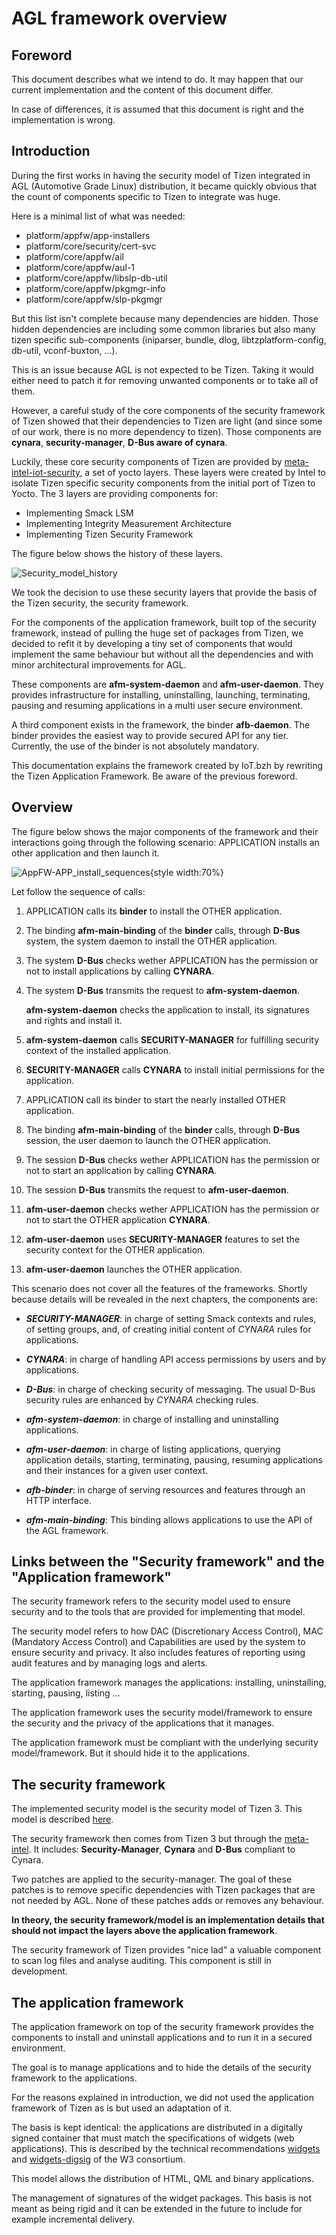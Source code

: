 AGL framework overview
======================

Foreword
--------

This document describes what we intend to do. It may happen that our
current implementation and the content of this document differ.

In case of differences, it is assumed that this document is right
and the implementation is wrong.


Introduction
------------

During the first works in having the security model of Tizen
integrated in AGL (Automotive Grade Linux) distribution, it became
quickly obvious that the count of components specific to Tizen
to integrate was huge.

Here is a minimal list of what was needed:

 - platform/appfw/app-installers
 - platform/core/security/cert-svc
 - platform/core/appfw/ail
 - platform/core/appfw/aul-1
 - platform/core/appfw/libslp-db-util
 - platform/core/appfw/pkgmgr-info
 - platform/core/appfw/slp-pkgmgr

But this list isn't complete because many dependencies are hidden.
Those hidden dependencies are including some common libraries but also many
tizen specific sub-components (iniparser, bundle, dlog, libtzplatform-config,
db-util, vconf-buxton, ...).

This is an issue because AGL is not expected to be Tizen. Taking it would
either need to patch it for removing unwanted components or to take all
of them.

However, a careful study of the core components of the security framework
of Tizen showed that their dependencies to Tizen are light (and since some
of our work, there is no more dependency to tizen).
Those components are **cynara**, **security-manager**, **D-Bus aware of cynara**.

Luckily, these core security components of Tizen are provided
by [meta-intel-iot-security][meta-intel], a set of yocto layers.
These layers were created by Intel to isolate Tizen specific security
components from the initial port of Tizen to Yocto.
The 3 layers are providing components for:

 * Implementing Smack LSM
 * Implementing Integrity Measurement Architecture
 * Implementing Tizen Security Framework

The figure below shows the history of these layers.

![Security_model_history][Security_model_history]

We took the decision to use these security layers that provide the
basis of the Tizen security, the security framework.

For the components of the application framework, built top of
the security framework, instead of pulling the huge set of packages
from Tizen, we decided to refit it by developing a tiny set of
components that would implement the same behaviour but without all
the dependencies and with minor architectural improvements for AGL.

These components are **afm-system-daemon** and **afm-user-daemon**.
They provides infrastructure for installing, uninstalling,
launching, terminating, pausing and resuming applications in
a multi user secure environment.

A third component exists in the framework, the binder **afb-daemon**.
The binder provides the easiest way to provide secured API for
any tier. Currently, the use of the binder is not absolutely mandatory.

This documentation explains the framework created by IoT.bzh
by rewriting the Tizen Application Framework. Be aware of the
previous foreword.

<!-- pagebreak -->
Overview
--------

The figure below shows the major components of the framework
and their interactions going through the following scenario:
APPLICATION installs an other application and then launch it.

![AppFW-APP_install_sequences][AppFW-APP_install_sequences]{style width:70%}

Let follow the sequence of calls:

1. APPLICATION calls its **binder** to install the OTHER application.

2. The binding **afm-main-binding** of the **binder** calls, through
   **D-Bus** system, the system daemon to install the OTHER application.

3. The system **D-Bus** checks wether APPLICATION has the permission
   or not to install applications by calling **CYNARA**.

4. The system **D-Bus** transmits the request to **afm-system-daemon**.

   **afm-system-daemon** checks the application to install, its
   signatures and rights and install it.

5. **afm-system-daemon** calls **SECURITY-MANAGER** for fulfilling
   security context of the installed application.

6. **SECURITY-MANAGER** calls **CYNARA** to install initial permissions
   for the application.

7. APPLICATION call its binder to start the nearly installed OTHER application.

8. The binding **afm-main-binding** of the **binder** calls, through
   **D-Bus** session, the user daemon to launch the OTHER application.

9. The session **D-Bus** checks wether APPLICATION has the permission
   or not to start an application by calling **CYNARA**.

10. The session **D-Bus** transmits the request to **afm-user-daemon**.

11. **afm-user-daemon** checks wether APPLICATION has the permission
    or not to start the OTHER application **CYNARA**.

12. **afm-user-daemon** uses **SECURITY-MANAGER** features to set
    the security context for the OTHER application.

13. **afm-user-daemon** launches the OTHER application.

This scenario does not cover all the features of the frameworks.
Shortly because details will be revealed in the next chapters,
the components are:

* ***SECURITY-MANAGER***: in charge of setting Smack contexts and rules,
  of setting groups, and, of creating initial content of *CYNARA* rules
  for applications.

* ***CYNARA***: in charge of handling API access permissions by users and by
  applications.

* ***D-Bus***: in charge of checking security of messaging. The usual D-Bus
  security rules are enhanced by *CYNARA* checking rules.

* ***afm-system-daemon***: in charge of installing and uninstalling applications.

* ***afm-user-daemon***: in charge of listing applications, querying application details,
  starting, terminating, pausing, resuming applications and their instances
  for a given user context.

* ***afb-binder***: in charge of serving resources and features through an
  HTTP interface.

* ***afm-main-binding***: This binding allows applications to use the API
  of the AGL framework.


Links between the "Security framework" and the "Application framework"
----------------------------------------------------------------------

The security framework refers to the security model used to ensure
security and to the tools that are provided for implementing that model.

The security model refers to how DAC (Discretionary Access Control),
MAC (Mandatory Access Control) and Capabilities are used by the system
to ensure security and privacy. It also includes features of reporting
using audit features and by managing logs and alerts.

The application framework manages the applications:
installing, uninstalling, starting, pausing, listing ...

The application framework uses the security model/framework
to ensure the security and the privacy of the applications that
it manages.

The application framework must be compliant with the underlying
security model/framework. But it should hide it to the applications.


The security framework
----------------------

The implemented security model is the security model of Tizen 3.
This model is described [here][tizen-secu-3].

The security framework then comes from Tizen 3 but through
the [meta-intel].
It includes: **Security-Manager**, **Cynara**
and **D-Bus** compliant to Cynara.

Two patches are applied to the security-manager. The goal of these patches
is to remove specific dependencies with Tizen packages that are not needed
by AGL.
None of these patches adds or removes any behaviour.

**In theory, the security framework/model is an implementation details
that should not impact the layers above the application framework**.

The security framework of Tizen provides "nice lad" a valuable component to
scan log files and analyse auditing. This component is still in development.


The application framework
-------------------------

The application framework on top of the security framework
provides the components to install and uninstall applications
and to run it in a secured environment.

The goal is to manage applications and to hide the details of
the security framework to the applications.

For the reasons explained in introduction, we did not used the
application framework of Tizen as is but used an adaptation of it.

The basis is kept identical: the applications are distributed
in a digitally signed container that must match the specifications
of widgets (web applications). This is described by the technical
recommendations [widgets] and [widgets-digsig] of the W3 consortium.

This model allows the distribution of HTML, QML and binary applications.

The management of signatures of the widget packages.
This basis is not meant as being rigid and it can be extended in the
future to include for example incremental delivery.


[meta-intel]:       https://github.com/01org/meta-intel-iot-security                "A collection of layers providing security technologies"
[widgets]:          http://www.w3.org/TR/widgets                                    "Packaged Web Apps"
[widgets-digsig]:   http://www.w3.org/TR/widgets-digsig                             "XML Digital Signatures for Widgets"
[libxml2]:          http://xmlsoft.org/html/index.html                              "libxml2"
[openssl]:          https://www.openssl.org                                         "OpenSSL"
[xmlsec]:           https://www.aleksey.com/xmlsec                                  "XMLSec"
[json-c]:           https://github.com/json-c/json-c                                "JSON-c"
[d-bus]:            http://www.freedesktop.org/wiki/Software/dbus                   "D-Bus"
[libzip]:           http://www.nih.at/libzip                                        "libzip"
[cmake]:            https://cmake.org                                               "CMake"
[security-manager]: https://wiki.tizen.org/wiki/Security/Tizen_3.X_Security_Manager "Security-Manager"
[app-manifest]:     http://www.w3.org/TR/appmanifest                                "Web App Manifest"
[tizen-security]:   https://wiki.tizen.org/wiki/Security                            "Tizen security home page"
[tizen-secu-3]:     https://wiki.tizen.org/wiki/Security/Tizen_3.X_Overview         "Tizen 3 security overview"
[AppFW-APP_install_sequences]: pictures/AppFW-APP_install_sequences.svg
[Security_model_history]: pictures/Security_model_history.svg
